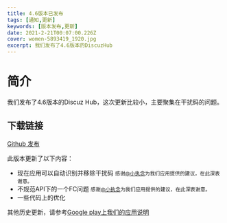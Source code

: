 ```yaml
---
title: 4.6版本已发布
tags: [通知,更新]
keywords: [版本发布,更新]
date: 2021-2-21T00:07:00.226Z
cover: women-5893419_1920.jpg
excerpt: 我们发布了4.6版本的DiscuzHub
---
```


# 简介

我们发布了4.6版本的Discuz Hub，这次更新比较小，主要聚集在干扰码的问题。


## 下载链接

[Github 发布](https://github.com/kidozh/DiscuzHub/releases/download/v4.6/app-release.apk)



此版本更新了以下内容：

+ 现在应用可以自动识别并移除干扰码 <small>感谢[@小执念](https://github.com/xiaozhinian-g)为我们应用提供的建议，在此深表谢意。</small>
+ 不规范API下的一个FC问题 <small>感谢[@小执念](https://github.com/xiaozhinian-g)为我们应用提供的建议，在此深表谢意。</small>
+ 一些代码上的优化

其他历史更新，请参考[Google play上我们的应用说明](https://play.google.com/store/apps/details?id=com.kidozh.discuzhub)
